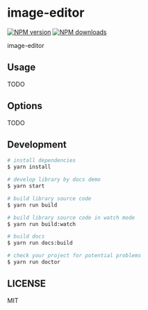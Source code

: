 # image-editor

[![NPM version](https://img.shields.io/npm/v/image-editor.svg?style=flat)](https://npmjs.org/package/image-editor)
[![NPM downloads](http://img.shields.io/npm/dm/image-editor.svg?style=flat)](https://npmjs.org/package/image-editor)

image-editor 

## Usage

TODO

## Options

TODO

## Development

```bash
# install dependencies
$ yarn install

# develop library by docs demo
$ yarn start

# build library source code
$ yarn run build

# build library source code in watch mode
$ yarn run build:watch

# build docs
$ yarn run docs:build

# check your project for potential problems
$ yarn run doctor
```

## LICENSE

MIT

